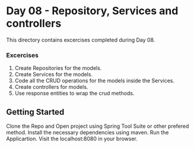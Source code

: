 # Day 08 - Repository, Services and controllers

This directory contains excercises completed during Day 08. 

### Excercises
1. Create Repositories for the models.
2. Create Services for the models.
3. Code all the CRUD operations for the models inside the Services.
4. Create controllers for models.
5. Use response entities to wrap the crud methods.

## Getting Started
Clone the Repo and Open project using Spring Tool Suite or other prefered method.
Install the necessary dependencies using maven.
Run the Applicartion.
Visit the localhost:8080 in your browser.

